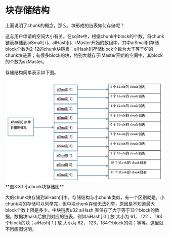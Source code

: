 # 块存储结构
上面说明了chunk的概念，那么，块形成的链表如何存储呢？

这与用户申请的空间大小有关。在sqlite中，根据chunk中block的个数，将chunk链表存储到aiSmall[ i]、aIHash[i]、iMaster开始的数组中，其中aiSmall[i]存储block个数为2-12的chunk块链表；aIHash[i]存储block个数为大于等于61的chunk块链表；有很多block的块，特别大就存于iMaster开始的空间中，其block的个数为szMaster。

存储结构简单表示如下图。

<img src="\part3\4.JPG">
**图3.3.1 小chunk块存储图**

大的chunk块存储到aiHash[i]中，存储结构与小chunk类似，有一个区别就是，小chunk块的存储可以列举完，但中块chunk存储无法列举，原因是不知道最大block个数上限是多少。中块链表u32 aiHash 表保存了大于等于13个block的数据，数据块hash后放到对应的链表，例如aiHash[ 0 ] 放 大小为 61， 122 ， 183个block的块；aiHash[ 1 ] 放 大小为 62， 123，184个block的块；等等。这里就不再画图说明。
